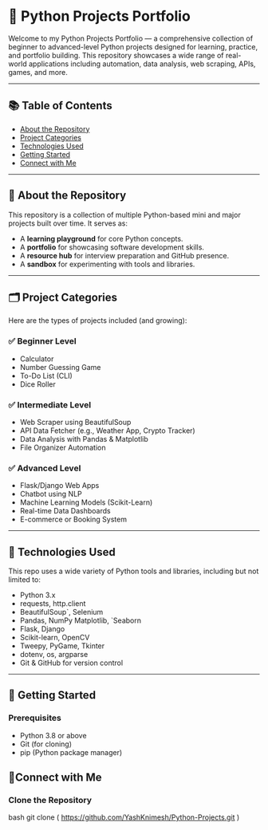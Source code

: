 # 🐍 Python Projects Portfolio

Welcome to my Python Projects Portfolio — a comprehensive collection of beginner to advanced-level Python projects designed for learning, practice, and portfolio building. This repository showcases a wide range of real-world applications including automation, data analysis, web scraping, APIs, games, and more.

---

## 📚 Table of Contents

- [About the Repository](#about-the-repository)
- [Project Categories](#project-categories)
- [Technologies Used](#technologies-used)
- [Getting Started](#getting-started)
- [Connect with Me](#connect-with-me)

---

## 🧠 About the Repository

This repository is a collection of multiple Python-based mini and major projects built over time. It serves as:

- A **learning playground** for core Python concepts.
- A **portfolio** for showcasing software development skills.
- A **resource hub** for interview preparation and GitHub presence.
- A **sandbox** for experimenting with tools and libraries.

---

## 🗂️ Project Categories

Here are the types of projects included (and growing):

### ✅ Beginner Level
- Calculator
- Number Guessing Game
- To-Do List (CLI)
- Dice Roller

### ✅ Intermediate Level
- Web Scraper using BeautifulSoup
- API Data Fetcher (e.g., Weather App, Crypto Tracker)
- Data Analysis with Pandas & Matplotlib
- File Organizer Automation

### ✅ Advanced Level
- Flask/Django Web Apps
- Chatbot using NLP
- Machine Learning Models (Scikit-Learn)
- Real-time Data Dashboards
- E-commerce or Booking System

---

## 🧰 Technologies Used

This repo uses a wide variety of Python tools and libraries, including but not limited to:

- Python 3.x
- requests, http.client
- BeautifulSoup`, Selenium
- Pandas, NumPy Matplotlib, `Seaborn
- Flask, Django
- Scikit-learn, OpenCV
- Tweepy, PyGame, Tkinter
- dotenv, os, argparse
- Git & GitHub for version control

---

## 🚀 Getting Started

### Prerequisites
- Python 3.8 or above
- Git (for cloning)
- pip (Python package manager)

## 🔗Connect with Me
### Clone the Repository
bash
git clone ( https://github.com/YashKnimesh/Python-Projects.git )
